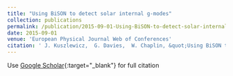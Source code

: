 ```yaml
---
title: "Using BiSON to detect solar internal g-modes"
collection: publications
permalink: /publication/2015-09-01-Using-BiSON-to-detect-solar-internal-g-modes
date: 2015-09-01
venue: 'European Physical Journal Web of Conferences'
citation: ' J. Kuszlewicz,  G. Davies,  W. Chaplin, &quot;Using BiSON to detect solar internal g-modes.&quot; European Physical Journal Web of Conferences, 2015.'
---
```

Use [Google Scholar](https://scholar.google.com/scholar?q=Using+BiSON+to+detect+solar+internal+g+modes){:target="_blank"} for full citation